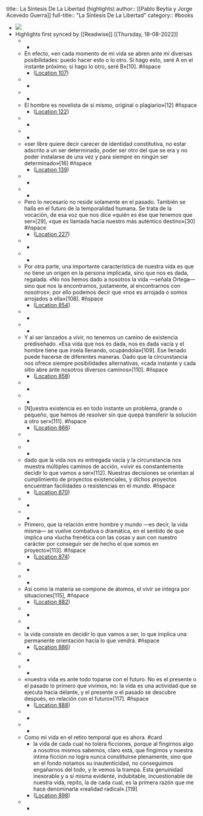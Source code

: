 title:: La Síntesis De La Libertad (highlights)
author:: [[Pablo Beytía y Jorge Acevedo Guerra]]
full-title:: "La Síntesis De La Libertad"
category:: #books

- ![](https://m.media-amazon.com/images/I/916L2784snL._SY160.jpg)
- Highlights first synced by [[Readwise]] [[Thursday, 18-08-2022]]
	- -
	- En efecto, «en cada momento de mi vida se abren ante mí diversas posibilidades: puedo hacer esto o lo otro. Si hago esto, seré A en el instante próximo; si hago lo otro, seré B»[10]. #ñspace
		- ([Location 107](https://readwise.io/to_kindle?action=open&asin=B078LCJQ3N&location=107))
	- -
	- -
	- El hombre es novelista de sí mismo, original o plagiario»[12] #ñspace
		- ([Location 122](https://readwise.io/to_kindle?action=open&asin=B078LCJQ3N&location=122))
	- -
	- -
	- «ser libre quiere decir carecer de identidad constitutiva, no estar adscrito a un ser determinado, poder ser otro del que se era y no poder instalarse de una vez y para siempre en ningún ser determinado»[16] #ñspace
		- ([Location 139](https://readwise.io/to_kindle?action=open&asin=B078LCJQ3N&location=139))
	- -
	- -
	- Pero lo necesario no reside solamente en el pasado. También se halla en el futuro de la temporalidad humana. Se trata de la vocación, de esa voz que nos dice «quién es ése que tenemos que ser»[29], «que es llamada hacia nuestro más auténtico destino»[30] #ñspace
		- ([Location 227](https://readwise.io/to_kindle?action=open&asin=B078LCJQ3N&location=227))
	- -
	- -
	- Por otra parte, una importante característica de nuestra vida es que no tiene un origen en la persona implicada, sino que nos es dada, regalada. «No nos hemos dado a nosotros la vida —señala Ortega— sino que nos la encontramos, justamente, al encontrarnos con nosotros»; por ello podemos decir que «nos es arrojada o somos arrojados a ella»[108]. #ñspace
		- ([Location 854](https://readwise.io/to_kindle?action=open&asin=B078LCJQ3N&location=854))
	- -
	- -
	- Y al ser lanzados a vivir, no tenemos un camino de existencia prediseñado. «Esa vida que nos es dada, nos es dada vacía y el hombre tiene que írsela llenando, ocupándola»[109]. Ese llenado puede hacerse de diferentes maneras. Dado que la circunstancia nos ofrece siempre posibilidades alternativas, «cada instante y cada sitio abre ante nosotros diversos caminos»[110]. #ñspace
		- ([Location 858](https://readwise.io/to_kindle?action=open&asin=B078LCJQ3N&location=858))
	- -
	- -
	- [N]uestra existencia es en todo instante un problema, grande o pequeño, que hemos de resolver sin que quepa transferir la solución a otro ser»[111]. #ñspace
		- ([Location 866](https://readwise.io/to_kindle?action=open&asin=B078LCJQ3N&location=866))
	- -
	- -
	- dado que la vida nos es entregada vacía y la circunstancia nos muestra múltiples caminos de acción, «vivir es constantemente decidir lo que vamos a ser»[112]. Nuestras decisiones se orientan al cumplimiento de proyectos existenciales, y dichos proyectos encuentran facilidades o resistencias en el mundo. #ñspace
		- ([Location 870](https://readwise.io/to_kindle?action=open&asin=B078LCJQ3N&location=870))
	- -
	- -
	- Primero, que la relación entre hombre y mundo —es decir, la vida misma— se vuelve combativa o dramática, en el sentido de que implica una «lucha frenética con las cosas y aun con nuestro carácter por conseguir ser de hecho el que somos en proyecto»[113]. #ñspace
		- ([Location 874](https://readwise.io/to_kindle?action=open&asin=B078LCJQ3N&location=874))
	- -
	- -
	- Así como la materia se compone de átomos, el vivir se integra por situaciones[115], #ñspace
		- ([Location 882](https://readwise.io/to_kindle?action=open&asin=B078LCJQ3N&location=882))
	- -
	- -
	- la vida consiste en decidir lo que vamos a ser, lo que implica una permanente orientación hacia lo que vendrá. #ñspace
		- ([Location 886](https://readwise.io/to_kindle?action=open&asin=B078LCJQ3N&location=886))
	- -
	- -
	- «nuestra vida es ante todo toparse con el futuro. No es el presente o el pasado lo primero que vivimos, no: la vida es una actividad que se ejecuta hacia delante, y el presente o el pasado se descubre después, en relación con el futuro»[117]. #ñspace
		- ([Location 888](https://readwise.io/to_kindle?action=open&asin=B078LCJQ3N&location=888))
	- -
	- -
	- Como mi vida en el retiro temporal que es ahora. #card
		- la vida de cada cual no tolera ficciones, porque al fingirnos algo a nosotros mismos sabemos, claro está, que fingimos y nuestra íntima ficción no logra nunca constituirse plenamente, sino que en el fondo notamos su inautenticidad, no conseguimos engañarnos del todo, y le vemos la trampa. Esta genuinidad inexorable y a sí misma evidente, indubitable, incuestionable de nuestra vida, repito, la de cada cual, es la primera razón que me hace denominarla «realidad radical».[119]
		- ([Location 898](https://readwise.io/to_kindle?action=open&asin=B078LCJQ3N&location=898))
	- -